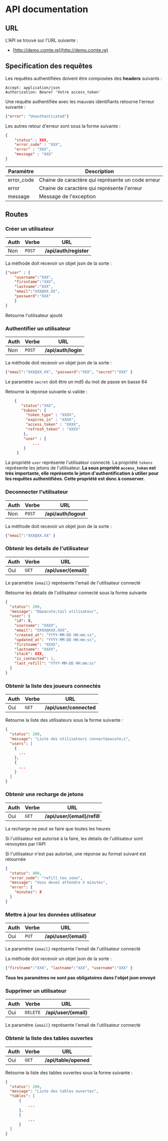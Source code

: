 # API documentation

## URL

L'API se trouve sur l'URL suivante :

- [http://demo.comte.re](http://demo.comte.re)

## Specification des requêtes

Les requêtes authentifiées doivent être composées des **headers** suivants :
```
Accept: application/json
Authorization: Bearer 'Votre access_token'
```

Une requête authentifiée avec les mauvais identifiants retourne l'erreur suivante :
```json
{"error": "Unauthenticated"}
```

Les autres retour d'erreur sont sous la forme suivante :
```json
{
    "status" : XXX,
    "error_code" : "XXX",
    "error" : "XXX",
    "message" : "XXX"
}
```
| Paramètre   | Description   |
| ------ | ------- |
| error_code    | Chaine de caractère qui représente un code erreur  |
| error    | Chaine de caractère qui représente l'erreur  |
| message    | Message de l'exception  |

## Routes

### Créer un utilisateur

| Auth   | Verbe   | URL   |
| ------ | ------- | ----- |
| Non    | `POST`  | **/api/auth/register** |

La méthode doit recevoir un objet json de la sorte :
```json
{"user" : {
    "username":"XXX",
    "firsntame":"XXX",
    "lastname":"XXX",
    "email":"XXX@XX.XX",
    "password":"XXX"  
    }
}
```
Retourne l'utilisateur ajouté

### Authentifier un utilisateur

| Auth   | Verbe   | URL   |
| ------ | ------- | ----- |
| Non    | `POST`  | **/api/auth/login** |

La méthode doit recevoir un objet json de la sorte :
```json
{"email":"XXX@XX.XX", "password":"XXX", "secret":"XXX" }
```
Le paramètre `secret` doit être un md5 du mot de passe en basse 64

Retourne la réponse suivante si valide :
```json
    {
       "status":"XXX",
       "tokens": {
         "token_type" : "XXXX",
         "expires_in" : "XXXX",
         "access_token" : "XXXX",
         "refresh_token" : "XXXX"
        },
        "user" : {
            ...
        }
     }
```
La propriété `user` représente l'utilisateur connecté.
La propriété `tokens` représente les jetons de l'utilisateur.
**La sous propriété `access_token` est très importante, elle représente le jeton d'authentification à utilier pour les requêtes authentifiées.
Cette propriété est donc à conserver.**

### Deconnecter l'utilisateur

| Auth   | Verbe   | URL   |
| ------ | ------- | ----- |
| Non    | `POST`  | **/api/auth/logout** |

La méthode doit recevoir un objet json de la sorte :
```json
{"email":"XXX@XX.XX" }
```

### Obtenir les details de l'utilisateur

| Auth   | Verbe   | URL   |
| ------ | ------- | ----- |
| Oui    | `GET`   | **/api/user/{email}** |

Le paramètre `{email}` représente l'email de l'utilisateur connecté

Retourne les details de l'utilisateur connecté sous la forme suivante

```json
{
  "status": 200,
  "message": "D&eacute;tail utilisateur",
  "user": {
    "id": X,
    "username": "XXXX",
    "email": "XXXX@XXX.XXX",
    "created_at": "YYYY-MM-DD HH:mm:ss",
    "updated_at": "YYYY-MM-DD HH:mm:ss",
    "firstname": "XXXX",
    "lastname": "XXXX",
    "stack": XXX,
    "is_connected": 1,
    "last_refill": "YYYY-MM-DD HH:mm:ss"
  }
}
```

### Obtenir la liste des joueurs connectés

| Auth   | Verbe   | URL   |
| ------ | ------- | ----- |
| Oui    | `GET`   | **/api/user/connected** |

Retourne la liste des utilisateurs sous la forme suivante :

```json
{
  "status": 200,
  "message": "Liste des utilisateurs connect&eacute;s",
  "users": [
    {
      ...
    },
    {
      ...
    }
  ]
}
```

### Obtenir une recharge de jetons

| Auth   | Verbe   | URL   |
| ------ | ------- | ----- |
| Oui    | `GET`   | **/api/user/{email}/refill** |

La recharge ne peut se faire que toutes les heures

Si l'utilisateur est autorisé à la faire, les details de l'utilisateur sont renvoyées par l'API

Si l'utilisateur n'est pas autorisé, une réponse au format suivant est retournée

```json
{
  "status": 400,
  "error_code": "refill_too_soon",
  "message": "Vous devez attendre X minutes",
  "error": {
    "minutes": X
  }
}
```

### Mettre à jour les données utilisateur

| Auth   | Verbe   | URL   |
| ------ | ------- | ----- |
| Oui    | `PUT`   | **/api/user/{email}** |

Le paramètre `{email}` représente l'email de l'utilisateur connecté

La méthode doit recevoir un objet json de la sorte :
```json
{"firstname":"XXX", "lastname":"XXX", "username":"XXX" }
```
**Tous les paramètres ne sont pas obligatoires dans l'objet json envoyé**

### Supprimer un utilisateur

| Auth   | Verbe   | URL   |
| ------ | ------- | ----- |
| Oui    | `DELETE`| **/api/user/{email}** |

Le paramètre `{email}` représente l'email de l'utilisateur connecté

### Obtenir la liste des tables ouvertes

| Auth   | Verbe   | URL   |
| ------ | ------- | ----- |
| Oui    | `GET`   | **/api/table/opened** |

Retourne la liste des tables ouvertes sous la forme suivante :

```json
{
  "status": 200,
  "message": "Liste des tables ouvertes",
  "tables": [
      {
          ...
      },
      {
          ...
      }
  ]
}
```
